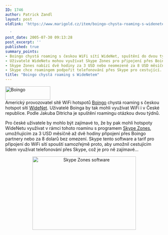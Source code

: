 ```yaml
---
ID: 1746
author: Patrick Zandl
layout: post
oldlink: 'https://www.marigold.cz/item/boingo-chysta-roaming-s-widenetem

  '
post_date: 2005-07-30 09:13:28
post_excerpt: ''
published: true
summary_points:
- Boingo chystá roaming s českou WiFi sítí WideNet, spuštění do dvou týdnů.
- Uživatelé WideNetu mohou využívat Skype Zones pro připojení přes Boingo.
- Skype Zones nabízí dvě hodiny za 3 USD nebo neomezeně za 8 USD měsíčně.
- Skype chce roamingem podpořit telefonování přes Skype pro cestující.
title: "Boingo chystá roaming s WideNetem"
---
```


<div class="rightbox"><img src="/wp-content/uploads/20050730-boingo_header_logo.gif" alt="Boingo" width="144" height="43" /></div>Americký provozovatel sítě WiFi hotspotů <a href="http://www.boingo.com">Boingo</a> chystá roaming s českou hotspot sítí <a href="http://www.widenet.cz">WideNet</a>. Uživatelé Boinga by tak mohli využívat WiFi i v České republice. Podle Jakuba Ditricha je spuštění roamingu otázkou dvou týdnů. </p>

<p>Pro české uživatele by mohlo být zajímavé to, že by pak mohli hotspoty WideNetu využívat v rámci tohoto roaminu s programem <a href="http://www.skype.com/products/skypezones/">Skype Zones</a>, umožňujícím za 3 USD měsíčně až dvě hodiny připojení přes Boingo partnery nebo za 8 dolarů bez omezení. Skype tento software a tarif pro připojení do WiFi sítí spouští samozřejmě proto, aby umožnil cestujícím lidem využívat telefonování přes Skype, což je pro ně zajímavé...</p>

<p><center>
<img src="/wp-content/uploads/20050730-skypezones.png" alt="Skype Zones software" width="331" height="234" />
</center>
</p>